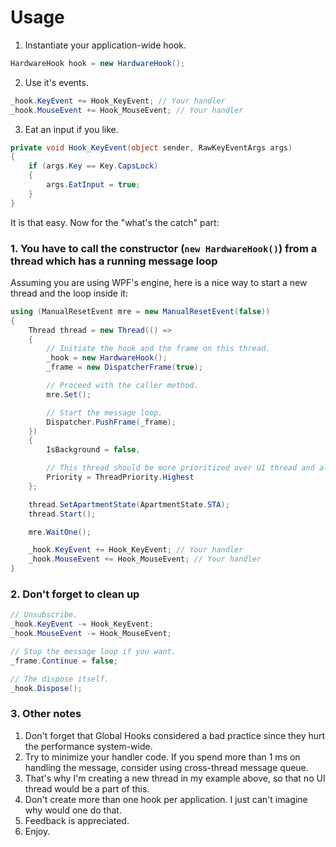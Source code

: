 # Usage

1. Instantiate your application-wide hook.

```csharp
HardwareHook hook = new HardwareHook();
```
    
2. Use it's events.

```csharp
_hook.KeyEvent += Hook_KeyEvent; // Your handler
_hook.MouseEvent += Hook_MouseEvent; // Your handler
```
    
3. Eat an input if you like.

```csharp
private void Hook_KeyEvent(object sender, RawKeyEventArgs args)
{
    if (args.Key == Key.CapsLock)
    {
        args.EatInput = true;
    }
}
```
    
It is that easy.
Now for the "what's the catch" part:

### 1. You have to call the constructor (`new HardwareHook()`) from a thread which has a running message loop

Assuming you are using WPF's engine, here is a nice way to start a new thread and the loop inside it:

```csharp
using (ManualResetEvent mre = new ManualResetEvent(false))
{
    Thread thread = new Thread(() =>
    {
        // Initiate the hook and the frame on this thread.
        _hook = new HardwareHook();
        _frame = new DispatcherFrame(true);

        // Proceed with the caller method.
        mre.Set();

        // Start the message loop.
        Dispatcher.PushFrame(_frame);
    })
    {
        IsBackground = false,

        // This thread should be more prioritized over UI thread and all others.
        Priority = ThreadPriority.Highest
    };

    thread.SetApartmentState(ApartmentState.STA);
    thread.Start();

    mre.WaitOne();

    _hook.KeyEvent += Hook_KeyEvent; // Your handler
    _hook.MouseEvent += Hook_MouseEvent; // Your handler
}
```
    
### 2. Don't forget to clean up

```csharp
// Unsubscribe.
_hook.KeyEvent -= Hook_KeyEvent;
_hook.MouseEvent -= Hook_MouseEvent;

// Stop the message loop if you want.
_frame.Continue = false;

// The dispose itself.
_hook.Dispose();
```
    
### 3. Other notes

1. Don't forget that Global Hooks considered a bad practice since they hurt the performance system-wide.
2. Try to minimize your handler code. If you spend more than 1 ms on handling the message, consider using cross-thread message queue.
3. That's why I'm creating a new thread in my example above, so that no UI thread would be a part of this.
4. Don't create more than one hook per application. I just can't imagine why would one do that.
5. Feedback is appreciated.
6. Enjoy.
